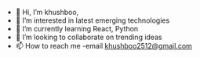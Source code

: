 - 👋 Hi, I’m khushboo, 
- 👀 I’m interested in latest emerging technologies
- 🌱 I’m currently learning React, Python
- 💞️ I’m looking to collaborate on trending ideas
- 📫 How to reach me -email khushboo2512@gmail.com

<!---
khushboo2512/khushboo2512 is a ✨ special ✨ repository because its `README.md` (this file) appears on your GitHub profile.
You can click the Preview link to take a look at your changes.
--->
